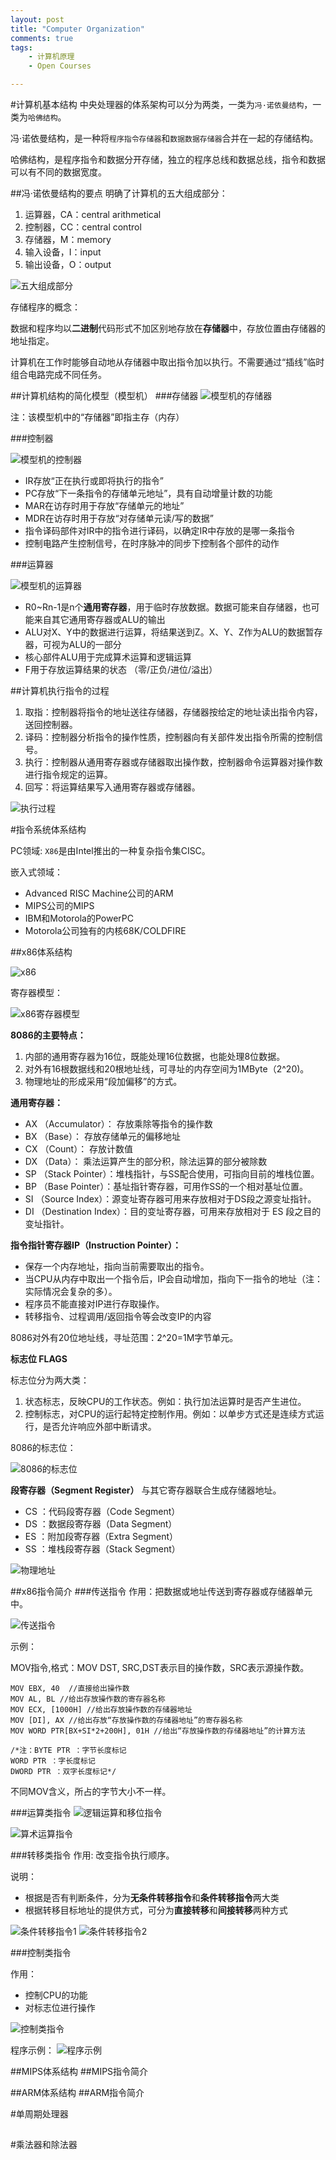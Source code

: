 ```yaml
---
layout: post
title: "Computer Organization"
comments: true
tags: 
	- 计算机原理
	- Open Courses

---
```



#计算机基本结构
中央处理器的体系架构可以分为两类，一类为`冯·诺依曼结构`，一类为`哈佛结构`。

冯·诺依曼结构，是一种将`程序指令存储器`和`数据数据存储器`合并在一起的存储结构。

哈佛结构，是程序指令和数据分开存储，独立的程序总线和数据总线，指令和数据可以有不同的数据宽度。

##冯·诺依曼结构的要点
明确了计算机的五大组成部分：

1. 运算器，CA：central arithmetical
2. 控制器，CC：central control
3. 存储器，M：memory
4. 输入设备，I：input
5. 输出设备，O：output

![五大组成部分](https://raw.githubusercontent.com/thddaniel/Myblog/master/image/Computer%20Organization/%E4%BA%94%E5%A4%A7%E7%BB%84%E6%88%90%E9%83%A8%E5%88%86.png)
<!--more-->
存储程序的概念：

数据和程序均以**二进制**代码形式不加区别地存放在**存储器**中，存放位置由存储器的地址指定。

计算机在工作时能够自动地从存储器中取出指令加以执行。不需要通过“插线”临时组合电路完成不同任务。

##计算机结构的简化模型（模型机）
###存储器
![模型机的存储器](https://github.com/thddaniel/Myblog/raw/master/image/Computer%20Organization/%E6%A8%A1%E5%9E%8B%E6%9C%BA%E7%9A%84%E5%AD%98%E5%82%A8%E5%99%A8.png)

注：该模型机中的“存储器”即指主存（内存）

###控制器

![模型机的控制器](https://raw.githubusercontent.com/thddaniel/Myblog/master/image/Computer%20Organization/%E6%A8%A1%E5%9E%8B%E6%9C%BA%E7%9A%84%E6%8E%A7%E5%88%B6%E5%99%A8.png)

- IR存放“正在执行或即将执行的指令”
- PC存放“下一条指令的存储单元地址”，具有自动增量计数的功能
- MAR在访存时用于存放“存储单元的地址”
- MDR在访存时用于存放“对存储单元读/写的数据”
- 指令译码部件对IR中的指令进行译码，以确定IR中存放的是哪一条指令
- 控制电路产生控制信号，在时序脉冲的同步下控制各个部件的动作

###运算器

![模型机的运算器](https://raw.githubusercontent.com/thddaniel/Myblog/master/image/Computer%20Organization/%E6%A8%A1%E5%9E%8B%E6%9C%BA%E7%9A%84%E8%BF%90%E7%AE%97%E5%99%A8.png)

- R0~Rn-1是n个**通用寄存器**，用于临时存放数据。数据可能来自存储器，也可能来自其它通用寄存器或ALU的输出
- ALU对X、Y中的数据进行运算，将结果送到Z。X、Y、Z作为ALU的数据暂存器，可视为ALU的一部分
- 核心部件ALU用于完成算术运算和逻辑运算
- F用于存放运算结果的状态 （零/正负/进位/溢出）

##计算机执行指令的过程

1. 取指：控制器将指令的地址送往存储器，存储器按给定的地址读出指令内容，送回控制器。
2. 译码：控制器分析指令的操作性质，控制器向有关部件发出指令所需的控制信号。
3. 执行：控制器从通用寄存器或存储器取出操作数，控制器命令运算器对操作数进行指令规定的运算。
4. 回写：将运算结果写入通用寄存器或存储器。

![执行过程](https://raw.githubusercontent.com/thddaniel/Myblog/master/image/Computer%20Organization/%E6%89%A7%E8%A1%8C%E8%BF%87%E7%A8%8B.png)



#指令系统体系结构

PC领域: `X86`是由Intel推出的一种复杂指令集CISC。

嵌入式领域：

- Advanced RISC Machine公司的ARM
- MIPS公司的MIPS
- IBM和Motorola的PowerPC
- Motorola公司独有的内核68K/COLDFIRE


##x86体系结构

![x86](https://raw.githubusercontent.com/thddaniel/Myblog/master/image/Computer%20Organization/x86.png)

寄存器模型：

![x86寄存器模型](https://raw.githubusercontent.com/thddaniel/Myblog/master/image/Computer%20Organization/x86%E5%AF%84%E5%AD%98%E5%99%A8%E6%A8%A1%E5%9E%8B.png)

**8086的主要特点：**

1. 内部的通用寄存器为16位，既能处理16位数据，也能处理8位数据。
2. 对外有16根数据线和20根地址线，可寻址的内存空间为1MByte（2^20)。
3. 物理地址的形成采用“段加偏移”的方式。

**通用寄存器：**

- AX （Accumulator）： 存放乘除等指令的操作数
- BX （Base）： 存放存储单元的偏移地址
- CX （Count）： 存放计数值
- DX （Data）： 乘法运算产生的部分积，除法运算的部分被除数
- SP （Stack Pointer）：堆栈指针，与SS配合使用，可指向目前的堆栈位置。
- BP （Base Pointer）：基址指针寄存器，可用作SS的一个相对基址位置。
- SI （Source Index）：源变址寄存器可用来存放相对于DS段之源变址指针。
- DI （Destination Index）：目的变址寄存器，可用来存放相对于 ES 段之目的变址指针。

**指令指针寄存器IP（Instruction Pointer）：**

- 保存一个内存地址，指向当前需要取出的指令。
- 当CPU从内存中取出一个指令后，IP会自动增加，指向下一指令的地址（注：实际情况会复杂的多）。
- 程序员不能直接对IP进行存取操作。
- 转移指令、过程调用/返回指令等会改变IP的内容

8086对外有20位地址线，寻址范围：2^20=1M字节单元。

**标志位 FLAGS**

标志位分为两大类：

1. 状态标志，反映CPU的工作状态。例如：执行加法运算时是否产生进位。
2. 控制标志，对CPU的运行起特定控制作用。例如：以单步方式还是连续方式运行，是否允许响应外部中断请求。

8086的标志位：

![8086的标志位](https://raw.githubusercontent.com/thddaniel/Myblog/master/image/Computer%20Organization/8086%E7%9A%84%E6%A0%87%E5%BF%97%E4%BD%8D.png)

**段寄存器（Segment Register）**
与其它寄存器联合生成存储器地址。

- CS ：代码段寄存器（Code Segment）
- DS ：数据段寄存器（Data Segment）
- ES ：附加段寄存器（Extra Segment）
- SS ：堆栈段寄存器（Stack Segment）

![物理地址](https://raw.githubusercontent.com/thddaniel/Myblog/master/image/Computer%20Organization/%E7%89%A9%E7%90%86%E5%9C%B0%E5%9D%80.png)

##x86指令简介
###传送指令
作用：把数据或地址传送到寄存器或存储器单元中。

![传送指令](https://raw.githubusercontent.com/thddaniel/Myblog/master/image/Computer%20Organization/%E4%BC%A0%E9%80%81%E6%8C%87%E4%BB%A4.png)

示例：

MOV指令,格式：MOV DST, SRC,DST表示目的操作数，SRC表示源操作数。

```
MOV EBX, 40  //直接给出操作数
MOV AL, BL //给出存放操作数的寄存器名称
MOV ECX, [1000H] //给出存放操作数的存储器地址
MOV [DI], AX //给出存放“存放操作数的存储器地址”的寄存器名称
MOV WORD PTR[BX+SI*2+200H], 01H //给出“存放操作数的存储器地址”的计算方法

/*注：BYTE PTR ：字节长度标记
WORD PTR ：字长度标记
DWORD PTR ：双字长度标记*/
```
不同MOV含义，所占的字节大小不一样。

###运算类指令
![逻辑运算和移位指令](https://raw.githubusercontent.com/thddaniel/Myblog/master/image/Computer%20Organization/%E9%80%BB%E8%BE%91%E8%BF%90%E7%AE%97%E5%92%8C%E7%A7%BB%E4%BD%8D%E6%8C%87%E4%BB%A4.png)

![算术运算指令](https://raw.githubusercontent.com/thddaniel/Myblog/master/image/Computer%20Organization/%E7%AE%97%E6%9C%AF%E8%BF%90%E7%AE%97%E6%8C%87%E4%BB%A4.png)

###转移类指令
作用: 改变指令执行顺序。

说明：

- 根据是否有判断条件，分为**无条件转移指令**和**条件转移指令**两大类
- 根据转移目标地址的提供方式，可分为**直接转移**和**间接转移**两种方式

![条件转移指令1](https://raw.githubusercontent.com/thddaniel/Myblog/master/image/Computer%20Organization/%E6%9D%A1%E4%BB%B6%E8%BD%AC%E7%A7%BB%E6%8C%87%E4%BB%A41.png)
![条件转移指令2](https://raw.githubusercontent.com/thddaniel/Myblog/master/image/Computer%20Organization/%E6%9D%A1%E4%BB%B6%E8%BD%AC%E7%A7%BB%E6%8C%87%E4%BB%A42.png)

###控制类指令

作用：

- 控制CPU的功能
- 对标志位进行操作


![控制类指令](https://raw.githubusercontent.com/thddaniel/Myblog/master/image/Computer%20Organization/%E6%8E%A7%E5%88%B6%E7%B1%BB%E6%8C%87%E4%BB%A4.png)


程序示例：
![程序示例](https://raw.githubusercontent.com/thddaniel/Myblog/master/image/Computer%20Organization/%E7%A8%8B%E5%BA%8F%E7%A4%BA%E4%BE%8B.png)


##MIPS体系结构
##MIPS指令简介

##ARM体系结构
##ARM指令简介







#单周期处理器
##
#乘法器和除法器
